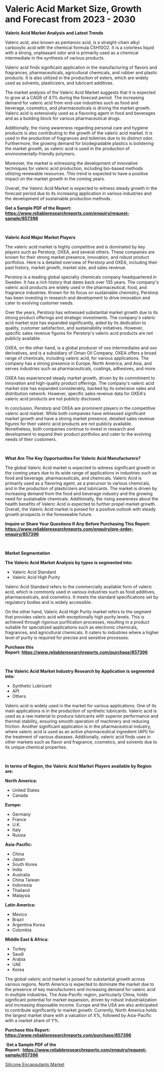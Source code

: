 <p><h1>Valeric Acid Market Size, Growth and Forecast from 2023 - 2030</h1></p><p><strong>Valeric Acid Market Analysis and Latest Trends</strong></p>
<p><p>Valeric acid, also known as pentanoic acid, is a straight-chain alkyl carboxylic acid with the chemical formula C5H10O2. It is a colorless liquid with a strong, unpleasant odor and is primarily used as a chemical intermediate in the synthesis of various products.</p><p>Valeric acid finds significant application in the manufacturing of flavors and fragrances, pharmaceuticals, agricultural chemicals, and rubber and plastic products. It is also utilized in the production of esters, which are widely used as solvents, plasticizers, and lubricant additives.</p><p>The market analysis of the Valeric Acid Market suggests that it is expected to grow at a CAGR of 4.1% during the forecast period. The increasing demand for valeric acid from end-use industries such as food and beverage, cosmetics, and pharmaceuticals is driving the market growth. Valeric acid is extensively used as a flavoring agent in food and beverages and as a building block for various pharmaceutical drugs.</p><p>Additionally, the rising awareness regarding personal care and hygiene products is also contributing to the growth of the valeric acid market. It is used in the production of fragrances and toiletries due to its distinct odor. Furthermore, the growing demand for biodegradable plastics is bolstering the market growth, as valeric acid is used in the production of environmentally-friendly polymers.</p><p>Moreover, the market is witnessing the development of innovative techniques for valeric acid production, including bio-based methods utilizing renewable resources. This trend is expected to have a positive impact on the market growth in the coming years.</p><p>Overall, the Valeric Acid Market is expected to witness steady growth in the forecast period due to its increasing application in various industries and the development of sustainable production methods.</p></p>
<p><strong>Get a Sample PDF of the Report:&nbsp; <a href="https://www.reliableresearchreports.com/enquiry/request-sample/857396">https://www.reliableresearchreports.com/enquiry/request-sample/857396</a></strong></p>
<p>&nbsp;</p>
<p><strong>Valeric Acid Major Market Players</strong></p>
<p><p>The valeric acid market is highly competitive and is dominated by key players such as Perstorp, OXEA, and several others. These companies are known for their strong market presence, innovation, and robust product portfolios. Here is a detailed overview of Perstorp and OXEA, including their past history, market growth, market size, and sales revenue.</p><p>Perstorp is a leading global specialty chemicals company headquartered in Sweden. It has a rich history that dates back over 135 years. The company's valeric acid products are widely used in the pharmaceutical, food, and fragrance industries. Known for its focus on sustainable chemistry, Perstorp has been investing in research and development to drive innovation and cater to evolving customer needs.</p><p>Over the years, Perstorp has witnessed substantial market growth due to its strong product offerings and strategic investments. The company's valeric acid market size has expanded significantly, aided by its dedication to quality, customer satisfaction, and sustainability initiatives. However, specific sales revenue figures for Perstorp's valeric acid products are not publicly available.</p><p>OXEA, on the other hand, is a global producer of oxo intermediates and oxo derivatives, and is a subsidiary of Oman Oil Company. OXEA offers a broad range of chemicals, including valeric acid, for various applications. The company has a strong presence in Europe, North America, and Asia, and serves industries such as pharmaceuticals, coatings, adhesives, and more.</p><p>OXEA has experienced steady market growth, driven by its commitment to innovation and high-quality product offerings. The company's valeric acid market size has expanded considerably, backed by its extensive sales and distribution network. However, specific sales revenue data for OXEA's valeric acid products are not publicly disclosed.</p><p>In conclusion, Perstorp and OXEA are prominent players in the competitive valeric acid market. While both companies have witnessed significant market growth and have a strong market presence, detailed sales revenue figures for their valeric acid products are not publicly available. Nonetheless, both companies continue to invest in research and development to expand their product portfolios and cater to the evolving needs of their customers.</p></p>
<p>&nbsp;</p>
<p><strong>What Are The Key Opportunities For Valeric Acid Manufacturers?</strong></p>
<p><p>The global Valeric Acid market is expected to witness significant growth in the coming years due to its wide range of applications in industries such as food and beverage, pharmaceuticals, and chemicals. Valeric Acid is primarily used as a flavoring agent, as a precursor to various chemicals, and in the production of plasticizers and lubricants. The market is driven by increasing demand from the food and beverage industry and the growing need for sustainable chemicals. Additionally, the rising awareness about the health benefits of Valeric Acid is expected to further propel market growth. Overall, the Valeric Acid market is poised for a positive outlook with steady growth prospects in the foreseeable future.</p></p>
<p><strong>Inquire or Share Your Questions If Any Before Purchasing This Report: <a href="https://www.reliableresearchreports.com/enquiry/pre-order-enquiry/857396">https://www.reliableresearchreports.com/enquiry/pre-order-enquiry/857396</a></strong></p>
<p>&nbsp;</p>
<p><strong>Market Segmentation</strong></p>
<p><strong>The Valeric Acid Market Analysis by types is segmented into:</strong></p>
<p><ul><li>Valeric Acid Standard</li><li>Valeric Acid High Purity</li></ul></p>
<p><p>Valeric Acid Standard refers to the commercially available form of valeric acid, which is commonly used in various industries such as food additives, pharmaceuticals, and cosmetics. It meets the standard specifications set by regulatory bodies and is widely accessible.</p><p>On the other hand, Valeric Acid High Purity market refers to the segment that provides valeric acid with exceptionally high purity levels. This is achieved through rigorous purification processes, resulting in a product suitable for specialized applications such as electronic chemicals, fragrances, and agricultural chemicals. It caters to industries where a higher level of purity is required for precise and sensitive processes.</p></p>
<p><strong>Purchase this Report:&nbsp;<a href="https://www.reliableresearchreports.com/purchase/857396">https://www.reliableresearchreports.com/purchase/857396</a></strong></p>
<p>&nbsp;</p>
<p><strong>The Valeric Acid Market Industry Research by Application is segmented into:</strong></p>
<p><ul><li>Synthetic Lubricant</li><li>API</li><li>Others</li></ul></p>
<p><p>Valeric acid is widely used in the market for various applications. One of its main applications is in the production of synthetic lubricants. Valeric acid is used as a raw material to produce lubricants with superior performance and thermal stability, ensuring smooth operation of machinery and reducing friction. Another significant application is in the pharmaceutical industry, where valeric acid is used as an active pharmaceutical ingredient (API) for the treatment of various diseases. Additionally, valeric acid finds uses in other markets such as flavor and fragrance, cosmetics, and solvents due to its unique chemical properties.</p></p>
<p>&nbsp;</p>
<p><strong>In terms of Region, the Valeric Acid Market Players available by Region are:</strong></p>
<p>
    <p> <strong> North America: </strong>
        <ul>
            <li>United States</li>
            <li>Canada</li>
        </ul>
        </p> 
    <p> <strong> Europe: </strong>
        <ul>
            <li>Germany</li>
            <li>France</li>
            <li>U.K.</li>
            <li>Italy</li>
            <li>Russia</li>
        </ul>
        </p> 
    <p> <strong> Asia-Pacific: </strong>
        <ul>
            <li>China</li>
            <li>Japan</li>
            <li>South Korea</li>
            <li>India</li>
            <li>Australia</li>
            <li>China Taiwan</li>
            <li>Indonesia</li>
            <li>Thailand</li>
            <li>Malaysia</li>
        </ul>
        </p> 
    <p> <strong> Latin America: </strong>
        <ul>
            <li>Mexico</li>
            <li>Brazil</li>
            <li>Argentina Korea</li>
            <li>Colombia</li>
        </ul>
        </p> 
    <p> <strong> Middle East & Africa: </strong>
        <ul>
            <li>Turkey</li>
            <li>Saudi</li>
            <li>Arabia</li>
            <li>UAE</li>
            <li>Korea</li>
        </ul>
    </p>
    </p>
<p><p>The global valeric acid market is poised for substantial growth across various regions. North America is expected to dominate the market due to the presence of key manufacturers and increasing demand for valeric acid in multiple industries. The Asia-Pacific region, particularly China, holds significant potential for market expansion, driven by robust industrialization and increasing disposable income. Europe and the USA are also anticipated to contribute significantly to market growth. Currently, North America holds the largest market share with a valuation of X%, followed by Asia-Pacific with a market share of Y%.</p></p>
<p><strong>Purchase this Report: <a href="https://www.reliableresearchreports.com/purchase/857396">https://www.reliableresearchreports.com/purchase/857396</a></strong></p>
<p>&nbsp;<strong>Get a Sample PDF of the Report:&nbsp;&nbsp;<a href="https://www.reliableresearchreports.com/enquiry/request-sample/857396">https://www.reliableresearchreports.com/enquiry/request-sample/857396</a></strong></p>
<p><strong></strong></p>
<p><p><a href="https://github.com/NorbertYates/Market-Research-Report-List-2/blob/main/silicone-encapsulants-market.md">Silicone Encapsulants Market</a></p></p>